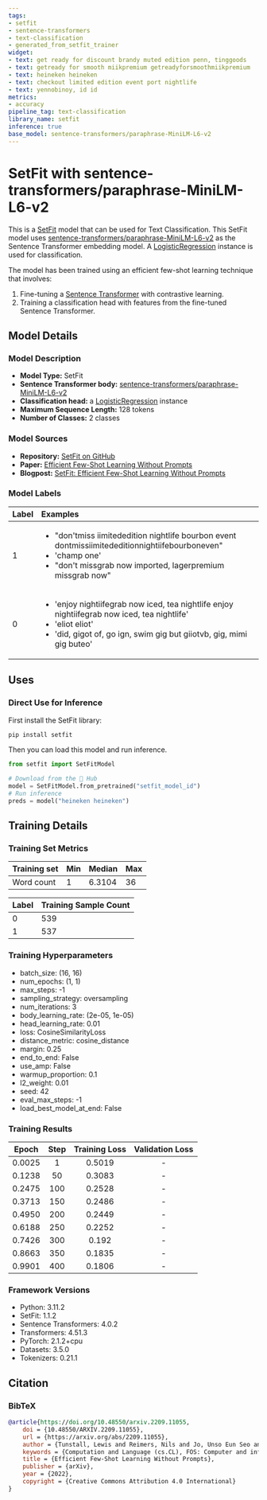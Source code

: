 ```yaml
---
tags:
- setfit
- sentence-transformers
- text-classification
- generated_from_setfit_trainer
widget:
- text: get ready for discount brandy muted edition penn, tinggoods
- text: getready for smooth miikpremium getreadyforsmoothmiikpremium
- text: heineken heineken
- text: checkout limited edition event port nightlife
- text: yennobinoy, id id
metrics:
- accuracy
pipeline_tag: text-classification
library_name: setfit
inference: true
base_model: sentence-transformers/paraphrase-MiniLM-L6-v2
---
```


# SetFit with sentence-transformers/paraphrase-MiniLM-L6-v2

This is a [SetFit](https://github.com/huggingface/setfit) model that can be used for Text Classification. This SetFit model uses [sentence-transformers/paraphrase-MiniLM-L6-v2](https://huggingface.co/sentence-transformers/paraphrase-MiniLM-L6-v2) as the Sentence Transformer embedding model. A [LogisticRegression](https://scikit-learn.org/stable/modules/generated/sklearn.linear_model.LogisticRegression.html) instance is used for classification.

The model has been trained using an efficient few-shot learning technique that involves:

1. Fine-tuning a [Sentence Transformer](https://www.sbert.net) with contrastive learning.
2. Training a classification head with features from the fine-tuned Sentence Transformer.

## Model Details

### Model Description
- **Model Type:** SetFit
- **Sentence Transformer body:** [sentence-transformers/paraphrase-MiniLM-L6-v2](https://huggingface.co/sentence-transformers/paraphrase-MiniLM-L6-v2)
- **Classification head:** a [LogisticRegression](https://scikit-learn.org/stable/modules/generated/sklearn.linear_model.LogisticRegression.html) instance
- **Maximum Sequence Length:** 128 tokens
- **Number of Classes:** 2 classes
<!-- - **Training Dataset:** [Unknown](https://huggingface.co/datasets/unknown) -->
<!-- - **Language:** Unknown -->
<!-- - **License:** Unknown -->

### Model Sources

- **Repository:** [SetFit on GitHub](https://github.com/huggingface/setfit)
- **Paper:** [Efficient Few-Shot Learning Without Prompts](https://arxiv.org/abs/2209.11055)
- **Blogpost:** [SetFit: Efficient Few-Shot Learning Without Prompts](https://huggingface.co/blog/setfit)

### Model Labels
| Label | Examples                                                                                                                                                                                                     |
|:------|:-------------------------------------------------------------------------------------------------------------------------------------------------------------------------------------------------------------|
| 1     | <ul><li>"don'tmiss iimitededition nightlife bourbon event dontmissiimitededitionnightiifebourboneven"</li><li>'champ one'</li><li>"don't missgrab now imported, lagerpremium missgrab now"</li></ul>         |
| 0     | <ul><li>'enjoy nightiifegrab now iced, tea nightlife enjoy nightiifegrab now iced, tea nightlife'</li><li>'eliot eliot'</li><li>'did, gigot of, go ign, swim gig but giiotvb, gig, mimi gig buteo'</li></ul> |

## Uses

### Direct Use for Inference

First install the SetFit library:

```bash
pip install setfit
```

Then you can load this model and run inference.

```python
from setfit import SetFitModel

# Download from the 🤗 Hub
model = SetFitModel.from_pretrained("setfit_model_id")
# Run inference
preds = model("heineken heineken")
```

<!--
### Downstream Use

*List how someone could finetune this model on their own dataset.*
-->

<!--
### Out-of-Scope Use

*List how the model may foreseeably be misused and address what users ought not to do with the model.*
-->

<!--
## Bias, Risks and Limitations

*What are the known or foreseeable issues stemming from this model? You could also flag here known failure cases or weaknesses of the model.*
-->

<!--
### Recommendations

*What are recommendations with respect to the foreseeable issues? For example, filtering explicit content.*
-->

## Training Details

### Training Set Metrics
| Training set | Min | Median | Max |
|:-------------|:----|:-------|:----|
| Word count   | 1   | 6.3104 | 36  |

| Label | Training Sample Count |
|:------|:----------------------|
| 0     | 539                   |
| 1     | 537                   |

### Training Hyperparameters
- batch_size: (16, 16)
- num_epochs: (1, 1)
- max_steps: -1
- sampling_strategy: oversampling
- num_iterations: 3
- body_learning_rate: (2e-05, 1e-05)
- head_learning_rate: 0.01
- loss: CosineSimilarityLoss
- distance_metric: cosine_distance
- margin: 0.25
- end_to_end: False
- use_amp: False
- warmup_proportion: 0.1
- l2_weight: 0.01
- seed: 42
- eval_max_steps: -1
- load_best_model_at_end: False

### Training Results
| Epoch  | Step | Training Loss | Validation Loss |
|:------:|:----:|:-------------:|:---------------:|
| 0.0025 | 1    | 0.5019        | -               |
| 0.1238 | 50   | 0.3083        | -               |
| 0.2475 | 100  | 0.2528        | -               |
| 0.3713 | 150  | 0.2486        | -               |
| 0.4950 | 200  | 0.2449        | -               |
| 0.6188 | 250  | 0.2252        | -               |
| 0.7426 | 300  | 0.192         | -               |
| 0.8663 | 350  | 0.1835        | -               |
| 0.9901 | 400  | 0.1806        | -               |

### Framework Versions
- Python: 3.11.2
- SetFit: 1.1.2
- Sentence Transformers: 4.0.2
- Transformers: 4.51.3
- PyTorch: 2.1.2+cpu
- Datasets: 3.5.0
- Tokenizers: 0.21.1

## Citation

### BibTeX
```bibtex
@article{https://doi.org/10.48550/arxiv.2209.11055,
    doi = {10.48550/ARXIV.2209.11055},
    url = {https://arxiv.org/abs/2209.11055},
    author = {Tunstall, Lewis and Reimers, Nils and Jo, Unso Eun Seo and Bates, Luke and Korat, Daniel and Wasserblat, Moshe and Pereg, Oren},
    keywords = {Computation and Language (cs.CL), FOS: Computer and information sciences, FOS: Computer and information sciences},
    title = {Efficient Few-Shot Learning Without Prompts},
    publisher = {arXiv},
    year = {2022},
    copyright = {Creative Commons Attribution 4.0 International}
}
```

<!--
## Glossary

*Clearly define terms in order to be accessible across audiences.*
-->

<!--
## Model Card Authors

*Lists the people who create the model card, providing recognition and accountability for the detailed work that goes into its construction.*
-->

<!--
## Model Card Contact

*Provides a way for people who have updates to the Model Card, suggestions, or questions, to contact the Model Card authors.*
-->